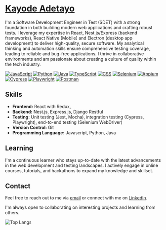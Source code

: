 # [Kayode Adetayo](https://github.com/bubykay)
I'm a Software Development Engineer in Test (SDET) with a strong foundation in both building modern web applications and crafting robust tests. I leverage my expertise in React, Nest.js/Express (backend frameworks), React Native (Mobile) and Electron (desktop app development) to deliver high-quality, secure software. My analytical thinking and automation skills ensure comprehensive testing coverage, leading to reliable and bug-free applications. I thrive in collaborative environments and am passionate about creating a culture of quality within the tech industry.

 [![JavaScript](https://img.shields.io/badge/JavaScript-Advanced-green)](https://developer.mozilla.org/en-US/docs/Web/JavaScript) [![Python](https://img.shields.io/badge/Python-Intermediate-yellow)](https://www.python.org/) [![Java](https://img.shields.io/badge/Java-Intermediate-yellow)](https://www.java.com/) [![TypeScript](https://img.shields.io/badge/TypeScript-Intermediate-yellow)](https://www.typescriptlang.org/) [![CSS](https://img.shields.io/badge/CSS-Advanced-green)](https://developer.mozilla.org/en-US/docs/Web/CSS) [![Selenium](https://img.shields.io/badge/Selenium-Intermediate-yellow)](https://www.selenium.dev/) [![Appium](https://img.shields.io/badge/Appium-Intermediate-yellow)](https://appium.io/) [![Cypress](https://img.shields.io/badge/Cypress-Advanced-green)](https://www.cypress.io/) [![Playwright](https://img.shields.io/badge/Playwright-Advanced-green)](https://playwright.dev/) [![Postman](https://img.shields.io/badge/Postman-Advanced-green)](https://www.postman.com/)




## Skills
* **Frontend:** React with Redux,
* **Backend:** Nest.js, Express.js, Django Restful
* **Testing:** Unit testing (Jest, Mocha), integration testing (Cypress, Playwright), end-to-end testing (Selenium WebDriver)
* **Version Control:** Git
* **Programming Language:** Javascript, Python, Java 


## Learning
I'm a continuous learner who stays up-to-date with the latest advancements in the web development and testing landscapes. I actively engage in online courses, tutorials, and hackathons to expand my knowledge and skillset.

## Contact
Feel free to reach out to me via [email](mailto:bubykay@gmail.com) or connect with me on [LinkedIn](https://www.linkedin.com/in/kayode-adetayo/).

I'm always open to collaborating on interesting projects and learning from others.


![Top Langs](https://github-readme-stats.vercel.app/api/top-langs/?username=bubykay&langs_count=8&layout=pie)



